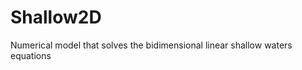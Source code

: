 Shallow2D
=========

Numerical model that solves the bidimensional linear shallow waters equations


